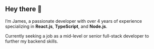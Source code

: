 ## Hey there 👋

I’m James, a passionate developer with over 4 years of experience specializing in **React.js**, **TypeScript**, and **Node.js**.

Currently seeking a job as a mid-level or senior full-stack developer to further my backend skills.

